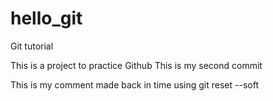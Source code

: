 # hello_git
Git tutorial

This is a project to practice Github
This is my second commit

This is my comment made back in time using git reset --soft

